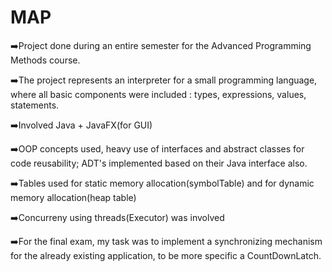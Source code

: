 # MAP

➡️Project done during an entire semester for the Advanced Programming Methods course.

➡️The project represents an interpreter for a small programming language, where all basic components were included : types, expressions, values, statements.

➡️Involved Java + JavaFX(for GUI)

➡️OOP concepts used, heavy use of interfaces and abstract classes for code reusability; ADT's implemented based on their Java interface also.

➡️Tables used for static memory allocation(symbolTable) and for dynamic memory allocation(heap table)

➡️Concurreny using threads(Executor) was involved

➡️For the final exam, my task was to implement a synchronizing mechanism for the already existing application, to be more specific a CountDownLatch.
